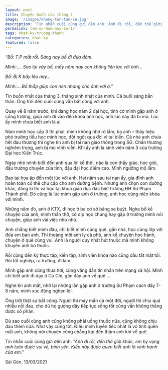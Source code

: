 ```yaml
---
layout: post
title: Chuyện buồn của tháng 3
image: '/images/khong-ten-tam-su.jpg'
description: "Tin nhắn cuối cùng gửi đến anh: Anh đi rồi, đến thế giới khác, em hy vọng anh luôn được vui vẻ, bình yên. Kiếp này được quen biết anh là vinh hạnh của em."
permalink: tam-su-hom-nay-so-1/
tags: nhat-ky-truong-thanh
categories: nhat-ky
featured: false
---
```

_“Bố: T.P mất rồi. Sáng nay bố đi đưa đám._

_Mình:…. Sao lại vậy bố, mấy năm nay con không liên lạc với ảnh…_

_Bố: Bị K bấy lâu nay…_

_Mình:….Bố thắp giúp con nén nhang cho ảnh với ạ.”_

Tin buồn nhất của tháng 3, tháng sinh nhật của mình. Cả buổi sáng bần thần. Ông trời đến cuối cùng vẫn bất công với anh.

Quay về 8 năm trước, khi đang học năm 2 đại học, tình cờ mình gặp anh ở cổng trường, giúp anh đi vào đến khoa anh học, anh lúc này đã bị mù. Lúc ấy mình chưa biết anh là ai.

Năm mình học cấp 3 thì phải, mình không nhớ rõ lắm, ba anh – thầy hiệu phó trường tiểu học mình học, đột ngột qua đời vì tai biến. Cả nhà anh chưa hết đau thương thì nghe tin anh bị tai nạn giao thông trong SG. Chấn thương nghiêm trọng, anh bị mù vĩnh viễn. Khi ấy anh là sinh viên năm 3 của trường Đại học Kiến Trúc.

Ngày nhỏ mình biết đến anh qua lời kể thôi, nào là con thầy giáo, học giỏi, đậu trường chuyên của tỉnh, đậu đại học điểm cao. Mình ngưỡng mộ lắm.

Bao tai họa ập đến một lúc với anh. Hai năm sau tai nạn ấy, gia đình anh hoàn toàn có thể chu cấp cho anh dưỡng bệnh. Nhưng anh chọn con đường khác, đăng kí thi và học tại khoa giáo dục đặc biệt trường ĐH Sư Phạm Thành phố. Đó cũng là lúc mình gặp anh ở trường, anh học cùng niên khóa với mình.

Những năm đó, anh ở KTX, đi học ở ba cơ sở bằng xe buýt. Nghe bố kể chuyện của anh, mình thẫn thờ, có dịp học chung hay gặp ở trường mình nói chuyện, giúp anh vài việc nho nhỏ.

Anh chẳng biết mình đâu, chỉ biết mình cùng quê, gần nhà, học cùng lớp với đứa em bạn anh. Thi thoảng mời anh ly cà phê, anh kể chuyện học hành, chuyện ở quê cũng vui. Anh là người duy nhất hút thuốc mà mình không khuyên anh bỏ thuốc.

Rồi cũng đến kỳ thực tập, kiến tập, sinh viên khoa nào cũng đầu tắt mặt tối. Rồi tốt nghiệp, ra trường, đi làm.

Mình gặp anh cũng thưa hơi, cũng vắng dần tin nhắn trên mạng xã hội. Mình chỉ biết anh đi dạy ở Củ Chi, gần đây anh về quê …

Nghe tin anh mất, nhớ lại những lần gặp anh ở trường Sư Phạm cách đây 7-8 năm, mình xúc động nghẹn lời.

Ông trời thật sự bất công. Người thì may mắn cả một đời, người thì chịu quá nhiều nỗi đau, cho dù họ gượng dậy tiếp tục sống tốt cũng vẫn không thắng được số phận.

Dù sao cuối cùng anh cũng không phải uống thuốc nữa, cũng không chịu đau thêm nữa. Như vậy cũng tốt. Điều mình luyến tiếc nhất là vô tình quên mất anh, không nói chuyện cũng chẳng kịp đến thăm anh khi về quê.

Tin nhắn cuối cùng gửi đến anh: _“Anh đi rồi, đến thế giới khác, em hy vọng anh luôn được vui vẻ, bình yên. Kiếp này được quen biết anh là vinh hạnh của em.”_

Sài Gòn, 13/03/2021

